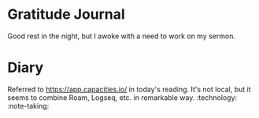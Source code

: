# Gratitude Journal 

Good rest in the night, but I awoke with a need to work on my sermon.

# Diary 

Referred to https://app.capacities.io/ in today's reading. It's not local, but it seems to combine Roam, Logseq, etc. in remarkable way. :technology: :note-taking:


